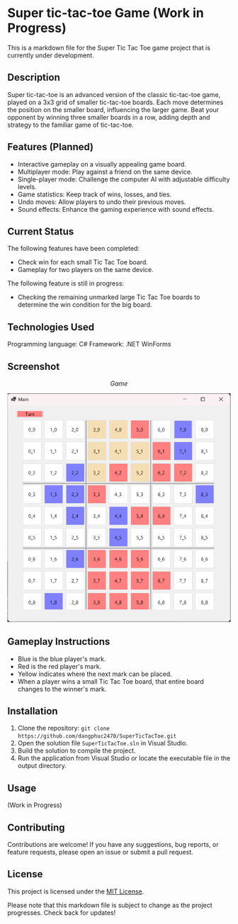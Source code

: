 # Super tic-tac-toe Game (Work in Progress)

This is a markdown file for the Super Tic Tac Toe game project that is currently under development.

## Description

Super tic-tac-toe is an advanced version of the classic tic-tac-toe game, played on a 3x3 grid of smaller tic-tac-toe boards. Each move determines the position on the smaller board, influencing the larger game. Beat your opponent by winning three smaller boards in a row, adding depth and strategy to the familiar game of tic-tac-toe.

## Features (Planned)

- Interactive gameplay on a visually appealing game board.
- Multiplayer mode: Play against a friend on the same device.
- Single-player mode: Challenge the computer AI with adjustable difficulty levels.
- Game statistics: Keep track of wins, losses, and ties.
- Undo moves: Allow players to undo their previous moves.
- Sound effects: Enhance the gaming experience with sound effects.

## Current Status

The following features have been completed:

- Check win for each small Tic Tac Toe board.
- Gameplay for two players on the same device.

The following feature is still in progress:

- Checking the remaining unmarked large Tic Tac Toe boards to determine the win condition for the big board.

## Technologies Used

Programming language: C#
Framework: .NET WinForms

## Screenshot
<center><i>Game</i></center>

![screenshot](screenshot.png)

## Gameplay Instructions

- Blue is the blue player's mark.
- Red is the red player's mark.
- Yellow indicates where the next mark can be placed.
- When a player wins a small Tic Tac Toe board, that entire board changes to the winner's mark.

## Installation

1. Clone the repository: `git clone https://github.com/dangphuc2470/SuperTicTacToe.git`
2. Open the solution file `SuperTicTacToe.sln` in Visual Studio.
3. Build the solution to compile the project.
4. Run the application from Visual Studio or locate the executable file in the output directory.
   
## Usage

(Work in Progress)

## Contributing

Contributions are welcome! If you have any suggestions, bug reports, or feature requests, please open an issue or submit a pull request.

## License

This project is licensed under the [MIT License](LICENSE).

Please note that this markdown file is subject to change as the project progresses. Check back for updates!
